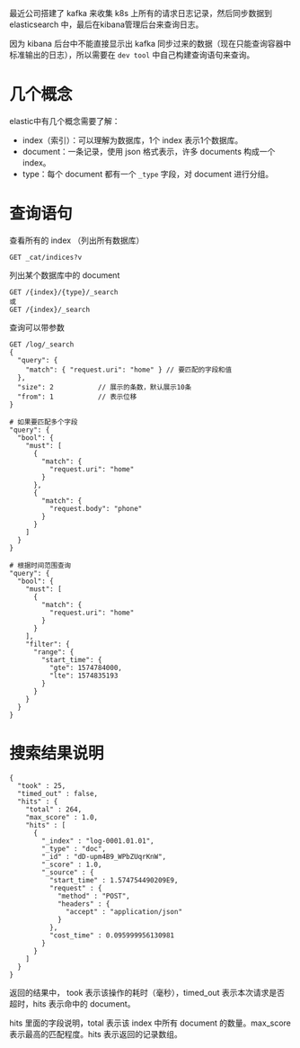 最近公司搭建了 kafka 来收集 k8s 上所有的请求日志记录，然后同步数据到 elasticsearch 中，最后在kibana管理后台来查询日志。

因为 kibana 后台中不能直接显示出 kafka 同步过来的数据（现在只能查询容器中标准输出的日志），所以需要在 `dev tool` 中自己构建查询语句来查询。

# 几个概念

elastic中有几个概念需要了解：

- index（索引）：可以理解为数据库，1个 index 表示1个数据库。
- document：一条记录，使用 json 格式表示，许多 documents 构成一个 index。
- type：每个 document 都有一个 `_type` 字段，对 document 进行分组。

# 查询语句

查看所有的 index （列出所有数据库）

```
GET _cat/indices?v
```

列出某个数据库中的 document

```
GET /{index}/{type}/_search
或
GET /{index}/_search
```

查询可以带参数

```
GET /log/_search
{
  "query": {
    "match": { "request.uri": "home" } // 要匹配的字段和值
  }, 
  "size": 2           // 展示的条数，默认展示10条
  "from": 1           // 表示位移
}

# 如果要匹配多个字段
"query": {
  "bool": {
    "must": [
      {
        "match": {
          "request.uri": "home"
        }
      },
      {
        "match": {
          "request.body": "phone"
        }
      }
    ]
  }
}

# 根据时间范围查询
"query": {
  "bool": {
    "must": [
      {
        "match": {
          "request.uri": "home"
        }
      }
    ],
    "filter": {
      "range": {
        "start_time": {
          "gte": 1574784000,
          "lte": 1574835193
        }
      }
    }
  }
}
```



# 搜索结果说明

```
{
  "took" : 25,
  "timed_out" : false,
  "hits" : {
    "total" : 264,
    "max_score" : 1.0,
    "hits" : [
      {
        "_index" : "log-0001.01.01",
        "_type" : "doc",
        "_id" : "dD-upm4B9_WPbZUqrKnW",
        "_score" : 1.0,
        "_source" : {
          "start_time" : 1.574754490209E9,
          "request" : {
            "method" : "POST",
            "headers" : {
              "accept" : "application/json"
            }
          },
          "cost_time" : 0.095999956130981
        }
      }
    ]
  }
}
```

返回的结果中， took 表示该操作的耗时（毫秒），timed_out 表示本次请求是否超时，hits 表示命中的 document。

hits 里面的字段说明，total 表示该 index 中所有 document 的数量。max_score 表示最高的匹配程度。hits 表示返回的记录数组。

